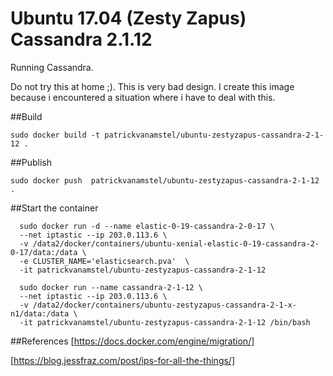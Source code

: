 # Ubuntu 17.04 (Zesty Zapus)  Cassandra 2.1.12

Running Cassandra.

Do not try this at home ;).
This is very bad design. I create this image because i encountered a situation
where i have to deal with this.

##Build

```
sudo docker build -t patrickvanamstel/ubuntu-zestyzapus-cassandra-2-1-12 .
```

##Publish


```
sudo docker push  patrickvanamstel/ubuntu-zestyzapus-cassandra-2-1-12 .
```

##Start the container

```
  sudo docker run -d --name elastic-0-19-cassandra-2-0-17 \
  --net iptastic --ip 203.0.113.6 \
  -v /data2/docker/containers/ubuntu-xenial-elastic-0-19-cassandra-2-0-17/data:/data \
  -e CLUSTER_NAME='elasticsearch.pva'  \
  -it patrickvanamstel/ubuntu-zestyzapus-cassandra-2-1-12
```

```
  sudo docker run --name cassandra-2-1-12 \
  --net iptastic --ip 203.0.113.6 \
  -v /data2/docker/containers/ubuntu-zestyzapus-cassandra-2-1-x-n1/data:/data \
  -it patrickvanamstel/ubuntu-zestyzapus-cassandra-2-1-12 /bin/bash
```


##References
[https://docs.docker.com/engine/migration/]

[https://blog.jessfraz.com/post/ips-for-all-the-things/]


